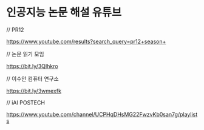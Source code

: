 # 인공지능 논문 해설 유튜브

// PR12

https://www.youtube.com/results?search_query=pr12+season+

// 논문 읽기 모임

https://bit.ly/3QIhkro

// 이수안 컴퓨터 연구소

https://bit.ly/3wmexfk

// iAI POSTECH

https://www.youtube.com/channel/UCPHqDHsMG22FwzvKb0san7g/playlists

